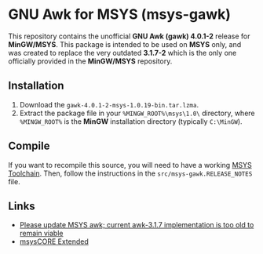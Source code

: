 # GNU Awk for MSYS (msys-gawk)

This repository contains the unofficial **GNU Awk (gawk) 4.0.1-2** release
for **MinGW/MSYS**. This package is intended to be used on **MSYS** only, and
was created to replace the very outdated **3.1.7-2** which is the only one
officially provided in the **MinGW/MSYS** repository.

## Installation

1. Download the `gawk-4.0.1-2-msys-1.0.19-bin.tar.lzma`.
2. Extract the package file in your `%MINGW_ROOT%\msys\1.0\` directory, where
   `%MINGW_ROOT%` is the **MinGW** installation directory (typically `C:\MinGW`).

## Compile

If you want to recompile this source, you will need to have a working 
[MSYS Toolchain](http://www.mingw.org/wiki/HOWTO_Create_an_MSYS_Build_Environment).
Then, follow the instructions in the `src/msys-gawk.RELEASE_NOTES` file.

## Links

* [Please update MSYS awk; current awk-3.1.7 implementation is too old to remain viable](https://osdn.net/projects/mingw/ticket/39246)
* [msysCORE Extended](https://github.com/sizious/msys-core-extended)
